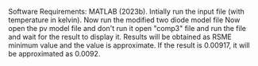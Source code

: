 Software Requirements: MATLAB (2023b).
Intially run the input file (with temperature in kelvin).
Now run the modified two diode model file 
Now open the pv model file and don't run it
open "comp3" file and run the file and wait for the result to display it. 
Results will be obtained as RSME minimum value and the value is approximate. If the result is 0.00917, it will be approximated as 0.0092.
